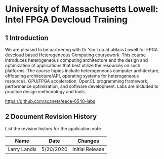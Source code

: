 

# University of Massachusetts Lowell: Intel FPGA Devcloud Training

 

## 1       Introduction

We are pleased to be partnering with Dr Yan Luo at uMass Lowell for FPGA devcloud based Heterogeneous Computing coursework. This course introduces heterogeneous computing architecture and the design and optimization of applications that best utilize the resources on such platforms. The course topics include heterogeneous computer architecture, offloading architecture/API, operating systems for heterogeneous resources, GPU/FPGA acceleration, OpenCL programming framework, performance optimization, and software development. Labs are included to practice design methodology and tools.

https://github.com/acanets/eece-6540-labs



## 2       Document Revision History

List the revision history for the application note.

| Name         | Date      | Changes         |
| ------------ | --------- | --------------- |
| Larry Landis | 5/20/2020 | Initial Release |



 
